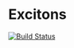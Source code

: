 # Excitons

[![Build Status](https://github.com/BacAmorim/Excitons.jl/actions/workflows/CI.yml/badge.svg?branch=main)](https://github.com/BacAmorim/Excitons.jl/actions/workflows/CI.yml?query=branch%3Amain)
